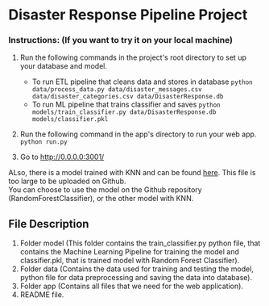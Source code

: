 # Disaster Response Pipeline Project

### Instructions: (If you want to try it on your local machine)
1. Run the following commands in the project's root directory to set up your database and model.

    - To run ETL pipeline that cleans data and stores in database
        `python data/process_data.py data/disaster_messages.csv data/disaster_categories.csv data/DisasterResponse.db`
    - To run ML pipeline that trains classifier and saves
        `python models/train_classifier.py data/DisasterResponse.db models/classifier.pkl`

2. Run the following command in the app's directory to run your web app.
    `python run.py`

3. Go to http://0.0.0.0:3001/

ALso, there is a model trained with KNN and can be found [here](https://drive.google.com/drive/folders/16oSTqkjX1KL7I3SXTcGkfWRUWMY_mdlx?usp=sharing). This file is too large to be uploaded on Github.<br/>
You can choose to use the model on the Github repository (RandomForestClassifier), or the other model with KNN.

## File Description
1. Folder model (This folder contains the train_classifier.py python file, that contains the Machine Learning Pipeline for training the model and classifier.pkl, that is trained model with Random Forest Classifier).<br/>
2. Folder data (Contains the data used for training and testing the model, python file for data preprocessing and saving the data into database).<br/>
3. Folder app (Contains all files that we need for the web application).<br/>
4. README file.



